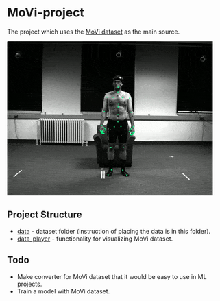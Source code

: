 # MoVi-project
The project which uses the [MoVi dataset](https://www.biomotionlab.ca/movi/) as the main source.

![Motion Capture example](output.gif)

## Project Structure
* [data](../data) - dataset folder (instruction of placing the data is in this folder).
* [data_player](../data_player) - functionality for visualizing MoVi dataset.

## Todo
* Make converter for MoVi dataset that it would be easy to use in ML projects.
* Train a model with MoVi dataset.

